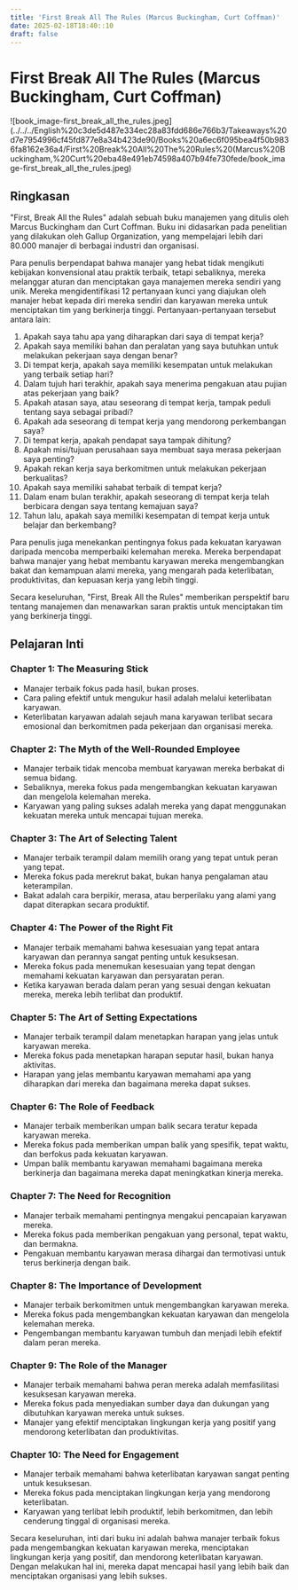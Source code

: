```yaml
---
title: 'First Break All The Rules (Marcus Buckingham, Curt Coffman)'
date: 2025-02-18T18:40::10
draft: false
---
```


# First Break All The Rules (Marcus Buckingham, Curt Coffman)

![book_image-first_break_all_the_rules.jpeg](../../../English%20c3de5d487e334ec28a83fdd686e766b3/Takeaways%20d7e7954996cf45fd877e8a34b423de90/Books%20a6ec6f095bea4f50b9836fa8162e36a4/First%20Break%20All%20The%20Rules%20(Marcus%20Buckingham,%20Curt%20eba48e491eb74598a407b94fe730fede/book_image-first_break_all_the_rules.jpeg)

## Ringkasan

"First, Break All the Rules" adalah sebuah buku manajemen yang ditulis oleh Marcus Buckingham dan Curt Coffman. Buku ini didasarkan pada penelitian yang dilakukan oleh Gallup Organization, yang mempelajari lebih dari 80.000 manajer di berbagai industri dan organisasi.

Para penulis berpendapat bahwa manajer yang hebat tidak mengikuti kebijakan konvensional atau praktik terbaik, tetapi sebaliknya, mereka melanggar aturan dan menciptakan gaya manajemen mereka sendiri yang unik. Mereka mengidentifikasi 12 pertanyaan kunci yang diajukan oleh manajer hebat kepada diri mereka sendiri dan karyawan mereka untuk menciptakan tim yang berkinerja tinggi. Pertanyaan-pertanyaan tersebut antara lain:

1. Apakah saya tahu apa yang diharapkan dari saya di tempat kerja?
2. Apakah saya memiliki bahan dan peralatan yang saya butuhkan untuk melakukan pekerjaan saya dengan benar?
3. Di tempat kerja, apakah saya memiliki kesempatan untuk melakukan yang terbaik setiap hari?
4. Dalam tujuh hari terakhir, apakah saya menerima pengakuan atau pujian atas pekerjaan yang baik?
5. Apakah atasan saya, atau seseorang di tempat kerja, tampak peduli tentang saya sebagai pribadi?
6. Apakah ada seseorang di tempat kerja yang mendorong perkembangan saya?
7. Di tempat kerja, apakah pendapat saya tampak dihitung?
8. Apakah misi/tujuan perusahaan saya membuat saya merasa pekerjaan saya penting?
9. Apakah rekan kerja saya berkomitmen untuk melakukan pekerjaan berkualitas?
10. Apakah saya memiliki sahabat terbaik di tempat kerja?
11. Dalam enam bulan terakhir, apakah seseorang di tempat kerja telah berbicara dengan saya tentang kemajuan saya?
12. Tahun lalu, apakah saya memiliki kesempatan di tempat kerja untuk belajar dan berkembang?

Para penulis juga menekankan pentingnya fokus pada kekuatan karyawan daripada mencoba memperbaiki kelemahan mereka. Mereka berpendapat bahwa manajer yang hebat membantu karyawan mereka mengembangkan bakat dan kemampuan alami mereka, yang mengarah pada keterlibatan, produktivitas, dan kepuasan kerja yang lebih tinggi.

Secara keseluruhan, "First, Break All the Rules" memberikan perspektif baru tentang manajemen dan menawarkan saran praktis untuk menciptakan tim yang berkinerja tinggi.

## **Pelajaran Inti**

### **Chapter 1: The Measuring Stick**

- Manajer terbaik fokus pada hasil, bukan proses.
- Cara paling efektif untuk mengukur hasil adalah melalui keterlibatan karyawan.
- Keterlibatan karyawan adalah sejauh mana karyawan terlibat secara emosional dan berkomitmen pada pekerjaan dan organisasi mereka.

### **Chapter 2: The Myth of the Well-Rounded Employee**

- Manajer terbaik tidak mencoba membuat karyawan mereka berbakat di semua bidang.
- Sebaliknya, mereka fokus pada mengembangkan kekuatan karyawan dan mengelola kelemahan mereka.
- Karyawan yang paling sukses adalah mereka yang dapat menggunakan kekuatan mereka untuk mencapai tujuan mereka.

### **Chapter 3: The Art of Selecting Talent**

- Manajer terbaik terampil dalam memilih orang yang tepat untuk peran yang tepat.
- Mereka fokus pada merekrut bakat, bukan hanya pengalaman atau keterampilan.
- Bakat adalah cara berpikir, merasa, atau berperilaku yang alami yang dapat diterapkan secara produktif.

### **Chapter 4: The Power of the Right Fit**

- Manajer terbaik memahami bahwa kesesuaian yang tepat antara karyawan dan perannya sangat penting untuk kesuksesan.
- Mereka fokus pada menemukan kesesuaian yang tepat dengan memahami kekuatan karyawan dan persyaratan peran.
- Ketika karyawan berada dalam peran yang sesuai dengan kekuatan mereka, mereka lebih terlibat dan produktif.

### **Chapter 5: The Art of Setting Expectations**

- Manajer terbaik terampil dalam menetapkan harapan yang jelas untuk karyawan mereka.
- Mereka fokus pada menetapkan harapan seputar hasil, bukan hanya aktivitas.
- Harapan yang jelas membantu karyawan memahami apa yang diharapkan dari mereka dan bagaimana mereka dapat sukses.

### **Chapter 6: The Role of Feedback**

- Manajer terbaik memberikan umpan balik secara teratur kepada karyawan mereka.
- Mereka fokus pada memberikan umpan balik yang spesifik, tepat waktu, dan berfokus pada kekuatan karyawan.
- Umpan balik membantu karyawan memahami bagaimana mereka berkinerja dan bagaimana mereka dapat meningkatkan kinerja mereka.

### **Chapter 7: The Need for Recognition**

- Manajer terbaik memahami pentingnya mengakui pencapaian karyawan mereka.
- Mereka fokus pada memberikan pengakuan yang personal, tepat waktu, dan bermakna.
- Pengakuan membantu karyawan merasa dihargai dan termotivasi untuk terus berkinerja dengan baik.

### **Chapter 8: The Importance of Development**

- Manajer terbaik berkomitmen untuk mengembangkan karyawan mereka.
- Mereka fokus pada mengembangkan kekuatan karyawan dan mengelola kelemahan mereka.
- Pengembangan membantu karyawan tumbuh dan menjadi lebih efektif dalam peran mereka.

### **Chapter 9: The Role of the Manager**

- Manajer terbaik memahami bahwa peran mereka adalah memfasilitasi kesuksesan karyawan mereka.
- Mereka fokus pada menyediakan sumber daya dan dukungan yang dibutuhkan karyawan mereka untuk sukses.
- Manajer yang efektif menciptakan lingkungan kerja yang positif yang mendorong keterlibatan dan produktivitas.

### **Chapter 10: The Need for Engagement**

- Manajer terbaik memahami bahwa keterlibatan karyawan sangat penting untuk kesuksesan.
- Mereka fokus pada menciptakan lingkungan kerja yang mendorong keterlibatan.
- Karyawan yang terlibat lebih produktif, lebih berkomitmen, dan lebih cenderung tinggal di organisasi mereka.

Secara keseluruhan, inti dari buku ini adalah bahwa manajer terbaik fokus pada mengembangkan kekuatan karyawan mereka, menciptakan lingkungan kerja yang positif, dan mendorong keterlibatan karyawan. Dengan melakukan hal ini, mereka dapat mencapai hasil yang lebih baik dan menciptakan organisasi yang lebih sukses.

